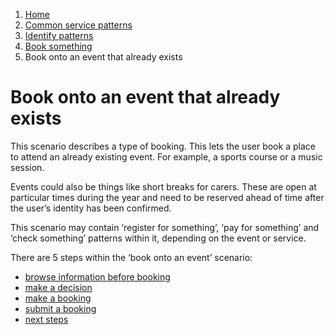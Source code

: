 1.  [Home](/)
2.	[Common service patterns](/common-service-patterns/overview)
3.  [Identify patterns](/common-service-patterns/identify-patterns)
4.  [Book something](/common-service-patterns/service-patterns/book-something/overview)
5.  Book onto an event that already exists

# Book onto an event that already exists
This scenario describes a type of booking. This lets the user book a place to attend an already existing event. For example, a sports course or a music session.

Events could also be things like short breaks for carers. These are open at particular times during the year and need to be reserved ahead of time after the user’s identity has been confirmed. 

This scenario may contain ‘register for something’, ‘pay for something’ and ‘check something’ patterns within it, depending on the event or service.

There are 5 steps within the ‘book onto an event’ scenario: 

* [browse information before booking](/common-service-patterns/service-patterns/book-something/book-onto-an-event-that-already-exists/browse-information)
* [make a decision](/common-service-patterns/service-patterns/book-something/book-onto-an-event-that-already-exists/make-a-decision)
* [make a booking](/common-service-patterns/service-patterns/book-something/book-onto-an-event-that-already-exists/make-a-booking)
* [submit a booking](/common-service-patterns/service-patterns/book-something/book-onto-an-event-that-already-exists/submit-a-booking)
* [next steps](/common-service-patterns/service-patterns/book-something/book-onto-an-event-that-already-exists/next-steps)
